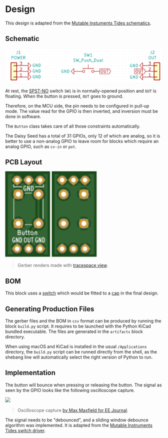 # Design

This design is adapted from the [Mutable Instuments Tides schematics](https://mutable-instruments.net/modules/tides/downloads/tides_v40.pdf).

## Schematic

<p align="center"><img src="./schematic.png"></p>

At rest, the [SPST-NO](https://en.wikipedia.org/wiki/Push_switch) switch `SW1` is in
normally-opened position and `OUT` is floating. When the button is pressed, `OUT` goes to
ground.

Therefore, on the MCU side, the pin needs to be configured in pull-up mode. The value
read for the GPIO is then inverted, and inversion must be done in software.

The `Button` class takes care of all those constraints automatically.

The Daisy Seed has a total of 31 GPIOs, only 12 of which are analog, so it is better to use
a non-analog GPIO to leave room for blocks which require an analog GPIO, such as
`cv-in` or `pot`.


## PCB Layout

<img src="./top.svg" height="275"> <img src="./bottom.svg" height="275">

> Gerber renders made with [tracespace view](https://tracespace.io/view/).


## BOM

This block uses a
[switch](https://www.digikey.de/product-detail/en/e-switch/TL1105SPF250Q/EG1862-ND/271559)
which would be fitted to a
[cap](https://www.digikey.de/product-detail/en/e-switch/1RBLK/EG1882-ND/271579)
in the final design.


## Generating Production Files

The gerber files and the BOM in `csv` format can be produced by running the block `build.py`
script. It requires to be launched with the Python KiCad bundled executable.
The files are generated in the `artifacts` block directory.

When using macOS and KiCad is installed in the usual `/Applications` directory, the
`build.py` script can be runned directly from the shell, as the shebang line will automatically
select the right version of Python to run.


## Implementation

The button will bounce when pressing or releasing the button. The signal as seen by the GPIO
looks like the following oscilloscope capture.

<img src="https://www.eejournal.com/wp-content/uploads/2020/01/MM-200122-912x912.png" width="490">

> Oscilloscope capture
> [by Max Maxfield for EE Journal](https://www.eejournal.com/article/ultimate-guide-to-switch-debounce-part-1/).

The signal needs to be "debounced", and a sliding window debounce algorithm was
implemented. It is adapted from the
[Mutable Instruments Tides switch driver](https://github.com/pichenettes/eurorack/blob/master/tides2/drivers/switches.cc#L66).
